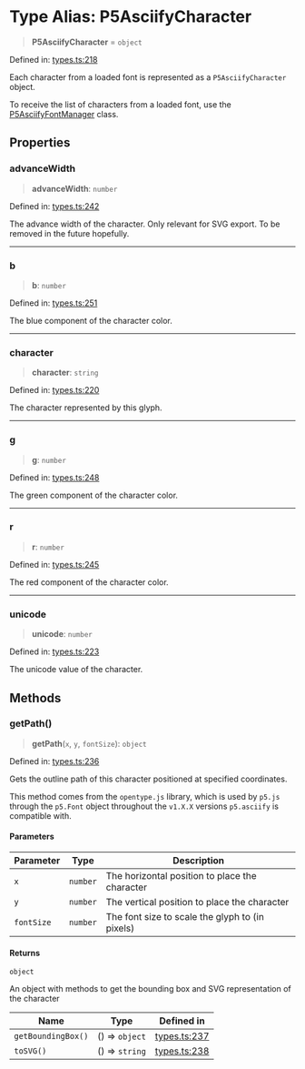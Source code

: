 # Type Alias: P5AsciifyCharacter

> **P5AsciifyCharacter** = `object`

Defined in: [types.ts:218](https://github.com/humanbydefinition/p5.asciify/blob/da415d822fbe05fa59dd8bb5f8c6f704edbd5094/src/lib/types.ts#L218)

Each character from a loaded font is represented as a `P5AsciifyCharacter` object.

To receive the list of characters from a loaded font, use the [P5AsciifyFontManager](../classes/P5AsciifyFontManager.md) class.

## Properties

### advanceWidth

> **advanceWidth**: `number`

Defined in: [types.ts:242](https://github.com/humanbydefinition/p5.asciify/blob/da415d822fbe05fa59dd8bb5f8c6f704edbd5094/src/lib/types.ts#L242)

The advance width of the character. Only relevant for SVG export. To be removed in the future hopefully.

---

### b

> **b**: `number`

Defined in: [types.ts:251](https://github.com/humanbydefinition/p5.asciify/blob/da415d822fbe05fa59dd8bb5f8c6f704edbd5094/src/lib/types.ts#L251)

The blue component of the character color.

---

### character

> **character**: `string`

Defined in: [types.ts:220](https://github.com/humanbydefinition/p5.asciify/blob/da415d822fbe05fa59dd8bb5f8c6f704edbd5094/src/lib/types.ts#L220)

The character represented by this glyph.

---

### g

> **g**: `number`

Defined in: [types.ts:248](https://github.com/humanbydefinition/p5.asciify/blob/da415d822fbe05fa59dd8bb5f8c6f704edbd5094/src/lib/types.ts#L248)

The green component of the character color.

---

### r

> **r**: `number`

Defined in: [types.ts:245](https://github.com/humanbydefinition/p5.asciify/blob/da415d822fbe05fa59dd8bb5f8c6f704edbd5094/src/lib/types.ts#L245)

The red component of the character color.

---

### unicode

> **unicode**: `number`

Defined in: [types.ts:223](https://github.com/humanbydefinition/p5.asciify/blob/da415d822fbe05fa59dd8bb5f8c6f704edbd5094/src/lib/types.ts#L223)

The unicode value of the character.

## Methods

### getPath()

> **getPath**(`x`, `y`, `fontSize`): `object`

Defined in: [types.ts:236](https://github.com/humanbydefinition/p5.asciify/blob/da415d822fbe05fa59dd8bb5f8c6f704edbd5094/src/lib/types.ts#L236)

Gets the outline path of this character positioned at specified coordinates.

This method comes from the `opentype.js` library, which is used by `p5.js` through the `p5.Font` object
throughout the `v1.X.X` versions `p5.asciify` is compatible with.

#### Parameters

| Parameter  | Type     | Description                                     |
| ---------- | -------- | ----------------------------------------------- |
| `x`        | `number` | The horizontal position to place the character  |
| `y`        | `number` | The vertical position to place the character    |
| `fontSize` | `number` | The font size to scale the glyph to (in pixels) |

#### Returns

`object`

An object with methods to get the bounding box and SVG representation of the character

| Name               | Type           | Defined in                                                                                                                          |
| ------------------ | -------------- | ----------------------------------------------------------------------------------------------------------------------------------- |
| `getBoundingBox()` | () => `object` | [types.ts:237](https://github.com/humanbydefinition/p5.asciify/blob/da415d822fbe05fa59dd8bb5f8c6f704edbd5094/src/lib/types.ts#L237) |
| `toSVG()`          | () => `string` | [types.ts:238](https://github.com/humanbydefinition/p5.asciify/blob/da415d822fbe05fa59dd8bb5f8c6f704edbd5094/src/lib/types.ts#L238) |

